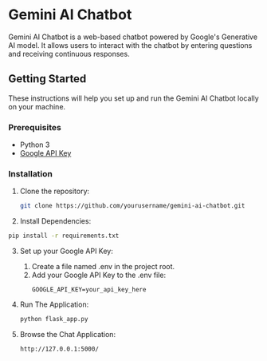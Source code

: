 # Gemini AI Chatbot

Gemini AI Chatbot is a web-based chatbot powered by Google's Generative AI model. It allows users to interact with the chatbot by entering questions and receiving continuous responses.

## Getting Started

These instructions will help you set up and run the Gemini AI Chatbot locally on your machine.

### Prerequisites

- Python 3
- [Google API Key](https://cloud.google.com/docs/authentication/api-keys)

### Installation

1. Clone the repository:

   ```bash
   git clone https://github.com/yourusername/gemini-ai-chatbot.git

   ```
2. Install Dependencies:

  ```bash
  pip install -r requirements.txt

   ```
3. Set up your Google API Key:
    1. Create a file named .env in the project root.
    2. Add your Google API Key to the .env file:
        ```
        GOOGLE_API_KEY=your_api_key_here

        ```
4. Run The Application:
    ```python
    python flask_app.py

    ```
5. Browse the Chat Application:

    ```
    http://127.0.0.1:5000/

    ```


